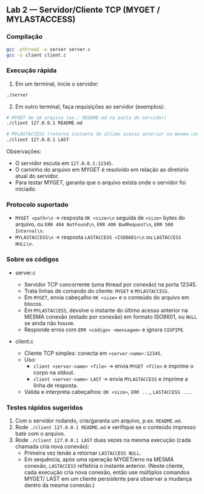 ## Lab 2 — Servidor/Cliente TCP (MYGET / MYLASTACCESS)

### Compilação

```bash
gcc -pthread -o server server.c
gcc -o client client.c
```

### Execução rápida

1) Em um terminal, inicie o servidor:

```bash
./server
```

2) Em outro terminal, faça requisições ao servidor (exemplos):

```bash
# MYGET de um arquivo (ex.: README.md na pasta do servidor)
./client 127.0.0.1 README.md

# MYLASTACCESS (retorna instante do último acesso anterior na mesma conexão)
./client 127.0.0.1 LAST
```

Observações:
- O servidor escuta em `127.0.0.1:12345`.
- O caminho do arquivo em MYGET é resolvido em relação ao diretório atual do servidor.
- Para testar MYGET, garanta que o arquivo exista onde o servidor foi iniciado.

### Protocolo suportado
- `MYGET <path>\n` → resposta `OK <size>\n` seguida de `<size>` bytes do arquivo, ou `ERR 404 NotFound\n`, `ERR 400 BadRequest\n`, `ERR 500 Internal\n`.
- `MYLASTACCESS\n` → resposta `LASTACCESS <ISO8601>\n` ou `LASTACCESS NULL\n`.

### Sobre os códigos

- server.c
  - Servidor TCP concorrente (uma thread por conexão) na porta 12345.
  - Trata linhas de comando do cliente: `MYGET` e `MYLASTACCESS`.
  - Em `MYGET`, envia cabeçalho `OK <size>` e o conteúdo do arquivo em blocos.
  - Em `MYLASTACCESS`, devolve o instante do último acesso anterior na MESMA conexão (estado por conexão) em formato ISO8601, ou `NULL` se ainda não houve.
  - Responde erros com `ERR <código> <mensagem>` e ignora `SIGPIPE`.

- client.c
  - Cliente TCP simples: conecta em `<server-name>:12345`.
  - Uso:
    - `client <server-name> <file>` → envia `MYGET <file>` e imprime o corpo na stdout.
    - `client <server-name> LAST` → envia `MYLASTACCESS` e imprime a linha de resposta.
  - Valida e interpreta cabeçalhos: `OK <size>`, `ERR ...`, `LASTACCESS ...`.

### Testes rápidos sugeridos
1) Com o servidor rodando, crie/garanta um arquivo, p.ex. `README.md`.
2) Rode `./client 127.0.0.1 README.md` e verifique se o conteúdo impresso bate com o arquivo.
3) Rode `./client 127.0.0.1 LAST` duas vezes na mesma execução (cada chamada cria nova conexão):
   - Primeira vez tende a retornar `LASTACCESS NULL`.
   - Em sequência, após uma operação MYGET/erro na MESMA conexão, `LASTACCESS` refletiria o instante anterior. (Neste cliente, cada execução cria nova conexão, então use múltiplos comandos MYGET/ LAST em um cliente persistente para observar a mudança dentro da mesma conexão.)


